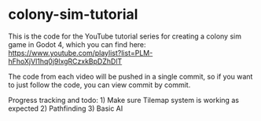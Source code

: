 # colony-sim-tutorial
This is the code for the YouTube tutorial series for creating a colony sim game in Godot 4, which you can find here: https://www.youtube.com/playlist?list=PLM-hFhoXjVl1hq0j9lxgRCzxkBpDZhDlT

The code from each video will be pushed in a single commit, so if you want to just follow the code, you can view commit by commit.

Progress tracking and todo:
	1) Make sure Tilemap system is working as expected
	2) Pathfinding
	3) Basic AI
